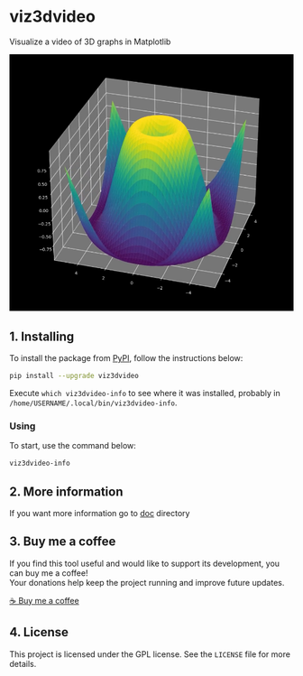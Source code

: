 # viz3dvideo

Visualize a video of 3D graphs in Matplotlib

[![logo](screenshot.png)](https://www.youtube.com/watch?v=OSm2YUywPsQ)

## 1. Installing

To install the package from [PyPI](https://pypi.org/project/viz3dvideo/), follow the instructions below:


```bash
pip install --upgrade viz3dvideo
```

Execute `which viz3dvideo-info` to see where it was installed, probably in `/home/USERNAME/.local/bin/viz3dvideo-info`.

### Using

To start, use the command below:

```bash
viz3dvideo-info
```
## 2. More information

If you want more information go to [doc](https://github.com/trucomanx/Viz3DVideo/blob/main/doc) directory

## 3. Buy me a coffee

If you find this tool useful and would like to support its development, you can buy me a coffee!  
Your donations help keep the project running and improve future updates.  

[☕ Buy me a coffee](https://ko-fi.com/trucomanx) 

## 4. License

This project is licensed under the GPL license. See the `LICENSE` file for more details.
